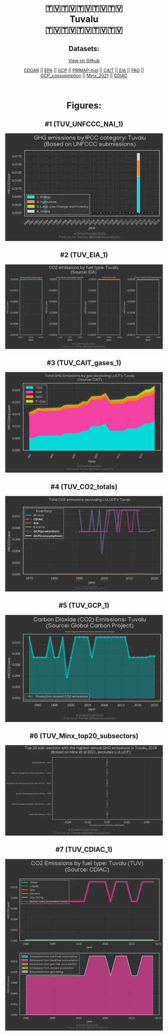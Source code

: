 
<center>
<h1 align="center">
🇹🇻🇹🇻🇹🇻🇹🇻🇹🇻
<br>
Tuvalu
<br>
🇹🇻🇹🇻🇹🇻🇹🇻🇹🇻
</h1>
<h2>Datasets:</h2>
<p><a href="https://github.com/dquintani/GreenhouseData/tree/master/country_data/TUV_Tuvalu/data">View on Github</a>
<br></p><p><a href="data/TUV_EDGAR.csv">EDGAR</a> || <a href="data/TUV_EPA.csv">EPA</a> || <a href="data/TUV_GCP.csv">GCP</a> || <a href="data/TUV_PRIMAP-hist.csv">PRIMAP-hist</a> || <a href="data/TUV_CAIT.csv">CAIT</a> || <a href="data/TUV_EIA.csv">EIA</a> || <a href="data/TUV_FAO.csv">FAO</a> || <a href="data/TUV_GCP_consupmption.csv">GCP_consupmption</a> || <a href="data/TUV_Minx_2021.csv">Minx_2021</a> || <a href="data/TUV_CDIAC.csv">CDIAC</a></p><p><br></p>
<h1>Figures:</h1><h2>#1 (TUV_UNFCCC_NAI_1)</h2>
<p><img alt="" src="figures/TUV_UNFCCC_NAI_1.png" /></p><h2>#2 (TUV_EIA_1)</h2>
<p><img alt="" src="figures/TUV_EIA_1.png" /></p><h2>#3 (TUV_CAIT_gases_1)</h2>
<p><img alt="" src="figures/TUV_CAIT_gases_1.png" /></p><h2>#4 (TUV_CO2_totals)</h2>
<p><img alt="" src="figures/TUV_CO2_totals.png" /></p><h2>#5 (TUV_GCP_1)</h2>
<p><img alt="" src="figures/TUV_GCP_1.png" /></p><h2>#6 (TUV_Minx_top20_subsectors)</h2>
<p><img alt="" src="figures/TUV_Minx_top20_subsectors.png" /></p><h2>#7 (TUV_CDIAC_1)</h2>
<p><img alt="" src="figures/TUV_CDIAC_1.png" /></p>